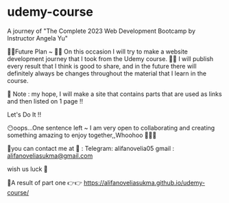 # udemy-course
A journey of "The Complete 2023 Web Development Bootcamp by Instructor Angela Yu"

💖💖Future Plan ~ 💖💖
On this occasion I will try to make a website development journey that I took from the Udemy course.
🎈🎈
I will publish every result that I think is good to share, and in the future there will definitely always be changes throughout the material that I learn in the course.

💌 Note : my hope, I will make a site that contains parts that are used as links and then listed on 1 page !!

Let's Do It !! 

😶oops...One sentence left ~
I am very open to collaborating and creating something amazing to enjoy together,,Whoohoo 🚀🚀🚀

💌you can contact me at 💌 :
Telegram: alifanovelia05
gmail :
alifanoveliasukma@gmail.com

wish us luck 💖

🍕A result of part one
👉👉  https://alifanoveliasukma.github.io/udemy-course/

